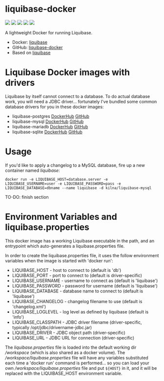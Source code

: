 # liquibase-docker

[![](https://images.microbadger.com/badges/image/kilna/liquibase.svg)](https://microbadger.com/images/kilna/liquibase)
[![](https://img.shields.io/docker/pulls/kilna/liquibase.svg?style=plastic)](https://hub.docker.com/r/kilna/liquibase/)
[![](https://img.shields.io/docker/stars/kilna/liquibase.svg?style=plastic)](https://hub.docker.com/r/kilna/liquibase/)
[![](https://img.shields.io/badge/docker_build-automated-blue.svg?style=plastic)](https://cloud.docker.com/swarm/kilna/repository/docker/kilna/liquibase/builds)
[![](https://img.shields.io/badge/python-2.7,_3.6-blue.svg?style=plastic)](https://github.com/kilna/liquibase-docker/)

A lightweight Docker for running Liquibase.

* Docker: [liquibase](https://hub.docker.com/r/kilna/liquibase/)
* GitHub: [liquibase-docker](https://github.com/kilna/liquibase-docker)
* Based on [liquibase](https://www.liquibase.org)

# Liquibase Docker images with drivers

Liquibase by itself cannot connect to a database. To do actual database work, you will need a JDBC driver... fortunately I've bundled some common database drivers for you in these docker images:

* liquibase-postgres [DockerHub](https://hub.docker.com/r/kilna/liquibase-postgres/) [GitHub](https://github.com/kilna/liquibase-postgres-docker)
* liquibase-mysql [DockerHub](https://hub.docker.com/r/kilna/liquibase-mysql/) [GitHub](https://github.com/kilna/liquibase-mysql-docker)
* liquibase-mariadb [DockerHub](https://hub.docker.com/r/kilna/liquibase-mariadb/) [GitHub](https://github.com/kilna/liquibase-mariadb-docker)
* liquibase-sqlite [DockerHub](https://hub.docker.com/r/kilna/liquibase-sqlite/) [GitHub](https://github.com/kilna/liquibase-sqlite-docker)

# Usage

If you'd like to apply a changelog to a MySQL database, fire up a new container named _liquibase_:

```
docker run -e LIQUIBASE_HOST=database.server -e LIQUIBASE_USERNAME=user -e LIQUIBASE_PASSWORD=pass -e LIQUIBASE_DATABASE=dbname --name liquibase -d kilna/liquibase-mysql
```

TO-DO: finish section

# Environment Variables and liquibase.properties

This docker image has a working Liquibase executable in the path, and an entrypoint which auto-generates a liquibase.properties file.

In order to create the liquibase.properties file, it uses the follow environment variables when the image is started with 'docker run':

* LIQUIBASE_HOST - host to connect to (default is 'db')
* LIQUIBASE_PORT - port to connect to (default is driver-specific)
* LIQUIBASE_USERNAME - username to connect as (default is 'liquibase')
* LIQUIBASE_PASSWORD - password for username (default is 'liquibase')
* LIQUIBASE_DATABASE - database name to connect to (default is 'liquibase')
* LIQUIBASE_CHANGELOG - changelog filename to use (default is 'changelog.xml')
* LIQUIBASE_LOGLEVEL - log level as defined by liquibase (default is 'info')
* LIQUIBASE_CLASSPATH - JDBC driver filename (driver-specific, typically /opt/jdbc/drivername-jdbc.jar)
* LIQUIBASE_DRIVER - JDBC object path (driver-specific)
* LIQUIBASE_URL - JDBC URL for connection (driver-specific)

The _liquibase.properties_ file is loaded into the default working dir _/workspace_ (which is also shared as a docker volume). The _/workspace/liquibase.properties_ file will have any variables substituted each time a 'docker run' command is performed...  so you can load your own _/workspace/liquibase.properties_ file and put `${HOST}` in it, and it will be replaced with the LIQUIBASE_HOST environment variable.


